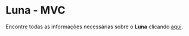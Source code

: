 # Luna - MVC

Encontre todas as informações necessárias sobre o **Luna** clicando [aqui](https://github.com/jjr-dev/luna-skeleton).

